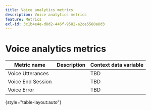 ```yaml
---
title: Voice analytics metrics
description: Voice analytics metrics
feature: Metrics
exl-id: 3c1b4e4e-d8d2-446f-9582-a2ce5580a8d3
---
```

# Voice analytics metrics

| Metric name | Description | Context data variable |
| --- | --- | --- |
| Voice Utterances | | TBD |
| Voice End Session | | TBD |
| Voice Error | | TBD |

{style="table-layout:auto"}

